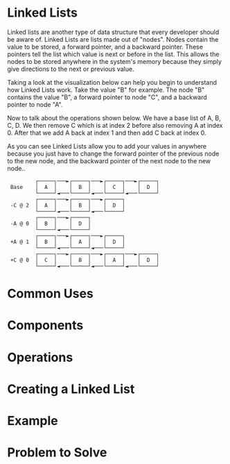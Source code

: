 # Linked Lists
Linked lists are another type of data structure that every developer should be aware of. Linked Lists are lists made out of "nodes". Nodes contain the value to be stored, a forward pointer, and a backward pointer. These pointers tell the list which value is next or before in the list. This allows the nodes to be stored anywhere in the system's memory because they simply give directions to the next or previous value.

Taking a look at the visualization below can help you begin to understand how Linked Lists work. Take the value "B" for example. The node "B" contains the value "B", a forward pointer to node "C", and a backward pointer to node "A". 

Now to talk about the operations shown below. We have a base list of A, B, C, D. We then remove C which is at index 2 before also removing A at index 0. After that we add A back at index 1 and then add C back at index 0.

As you can see Linked Lists allow you to add your values in anywhere because you just have to change the forward pointer of the previous node to the new node, and the backward pointer of the next node to the new node.. 
```
         ┌─────┐───►┌─────┐───►┌─────┐───►┌─────┐
 Base    │  A  │    │  B  │    │  C  │    │  D  │
         └─────┘◄───└─────┘◄───└─────┘◄───└─────┘
         ┌─────┐───►┌─────┐───►┌─────┐
 -C @ 2  │  A  │    │  B  │    │  D  │
         └─────┘◄───└─────┘◄───└─────┘
         ┌─────┐───►┌─────┐
 -A @ 0  │  B  │    │  D  │
         └─────┘◄───└─────┘
         ┌─────┐───►┌─────┐───►┌─────┐
 +A @ 1  │  B  │    │  A  │    │  D  │
         └─────┘◄───└─────┘◄───└─────┘
         ┌─────┐───►┌─────┐───►┌─────┐───►┌─────┐
 +C @ 0  │  C  │    │  B  │    │  A  │    │  D  │
         └─────┘◄───└─────┘◄───└─────┘◄───└─────┘
```
# Common Uses
# Components
# Operations
# Creating a Linked List
# Example
# Problem to Solve

